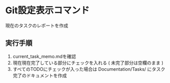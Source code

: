 # Git設定表示コマンド
現在のタスクのレポートを作成

## 実行手順

1. current_task_memo.mdを確認
2. 現在現在完了している部分にチェックを入れる ( 未完了部分は空欄のまま )
3. すべてのTODOにチェックが入った場合は Documentation/Tasks/ にタスク完了のドキュメントを作成
